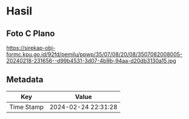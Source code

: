 # Hasil

## Foto C Plano

https://sirekap-obj-formc.kpu.go.id/92fd/pemilu/ppwp/35/07/08/20/08/3507082008005-20240218-231656--d99b4531-3d07-4b9b-94aa-d20db3130a15.jpg


## Metadata

| Key        | Value               |
| ---------- | ------------------- |
| Time Stamp | 2024-02-24 22:31:28 |



